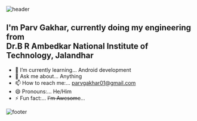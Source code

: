 ![header](https://capsule-render.vercel.app/api?type=wave&color=timeGradient&height=300&section=header&text=Hi%20There!👋&fontSize=80&animation=fadeIn&fontAlignY=35&fontAlign=53)

## I'm Parv Gakhar, currently doing my engineering from<br/>Dr.B R Ambedkar National Institute of Technology, Jalandhar 
<!-- 🔭 I’m currently working on ...--> 
<!--- 👯 I’m looking to collaborate on ...-->
<!--- 🤔 I’m looking for help with ...-->
- 🌱 I’m currently learning... Android development
- 💬 Ask me about... Anything
- 📫 How to reach me:... parvgakhar01@gmail.com
- 😄 Pronouns:... He/Him
- ⚡ Fun fact:... ~~I'm Awesome~~...

![footer](https://capsule-render.vercel.app/api?type=wave&color=timeGradient&height=200&section=footer)
